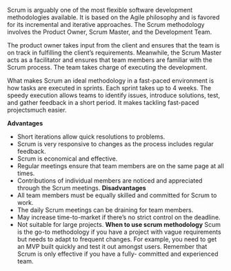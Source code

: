 Scrum is arguably one of the most flexible software development
methodologies available. It is based on the Agile philosophy and is favored for its incremental and iterative approaches. The Scrum methodology involves the Product Owner, Scrum Master, and the Development Team.

The product owner takes input from the client and ensures that the team is on track in fulfilling the client’s requirements. Meanwhile, the Scrum Master acts as a facilitator and ensures that team members are familiar with the Scrum process. The team takes charge of executing the development.

What makes Scrum an ideal methodology in a fast-paced environment is how tasks are executed in sprints. Each sprint takes up to 4 weeks. The speedy execution allows teams to identify issues, introduce solutions, test, and gather feedback in a short period. It makes tackling fast-paced projectsmuch easier.

**Advantages**
- Short iterations allow quick resolutions to problems.
- Scrum is very responsive to changes as the process includes regular feedback.
- Scrum is economical and effective.
- Regular meetings ensure that team members are on the same page at all times.
- Contributions of individual members are noticed and appreciated through the Scrum meetings.
**Disadvantages**
- All team members must be equally skilled and committed for Scrum to work.
- The daily Scrum meetings can be draining for team members.
- May increase time-to-market if there’s no strict control on the deadline.
- Not suitable for large projects.
**When to use scrum methodology**
Scum is the go-to methodology if you have a project with vague requirements but needs to adapt to frequent changes. For example, you need to get an MVP built quickly and test it out amongst users. Remember that Scrum is only effective if you have a fully- committed and experienced team.
